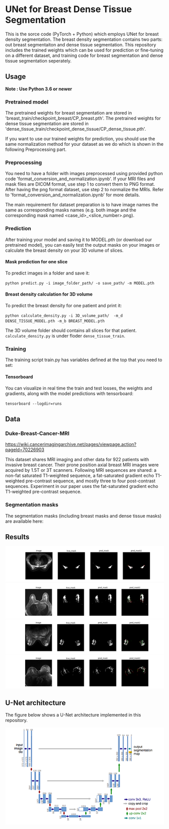 # UNet for Breast Dense Tissue Segmentation

This is the sorce code (PyTorch + Python) which employs UNet for breast density segmentation.
The breast density segmentation contains two parts: out breast segmentaiton and dense tissue segmentation.
This repository includes the trained weights which can be used for prediction or fine-tuning on a different dataset, and training code for breast segmentation and dense tissue segmentation seperately.

## Usage
**Note : Use Python 3.6 or newer**
### Pretrained model
The pretrained weights for breast segmentation are stored in 'breast_train/checkpoint_breast/CP_breast.pth'.
The pretrained weights for dense tissue segmentation are stored in 'dense_tissue_train/checkpoint_dense_tissue/CP_dense_tissue.pth'.

If you want to use our trained weights for prediction, you should use the same normalization method for your dataset as we do which is shown in the following Preprocessing part. 

### Preprocessing
You need to have a folder with images preprocessed using provided python code 'format_conversion_and_normalization.ipynb'. 
If your MRI files and mask files are DICOM format, use step 1 to convert them to PNG format.
After having the png format dataset, use step 2 to normalize the MRIs. 
Refer to 'format_conversion_and_normalization.ipynb' for more details. 

The main requirement for dataset preparation is to have image names the same as corresponding masks names (e.g. both image and the corresponding mask named <case_id>_<slice_number>.png).

### Prediction
After training your model and saving it to MODEL.pth (or download our pretrained model), you can easily test the output masks on your images or calculate the breast density on your 3D volume of slices.

#### Mask prediction for one slice
To predict images in a folder and save it:

`python predict.py -i image_folder_path/ -o save_path/ -m MODEL.pth`

#### Breast density calculation for 3D volume
To predict the breast density for one patient and print it:

`python calculate_density.py -i 3D_volume_path/  -m_d DENSE_TISSUE_MODEL.pth -m_b BREAST_MODEL.pth`

The 3D volume folder should contains all slices for that patient.
`calculate_density.py` is under floder `dense_tissue_train`.


### Training
The training script train.py has variables defined at the top that you need to set:

#### Tensorboard
You can visualize in real time the train and test losses, the weights and gradients, along with the model predictions with tensorboard:

`tensorboard --logdir=runs`

## Data
### Duke-Breast-Cancer-MRI
https://wiki.cancerimagingarchive.net/pages/viewpage.action?pageId=70226903

This dataset shares MRI imaging and other data for 922 patients with invasive breast cancer. Their prone position axial breast MRI images were acquired by 1.5T or 3T scanners. Following MRI sequences are shared: a non-fat saturated T1-weighted sequence, a fat-saturated gradient echo T1-weighted pre-contrast sequence, and mostly three to four post-contrast sequences. Experiment in our paper uses the fat-saturated gradient echo T1-weighted pre-contrast sequence.

### Segmentation masks
The segmentation masks (including breast masks and dense tissue masks) are available here:

## Results
![dense_1](Breast_MRI_187_pre_081.png)
![dense_2](Breast_MRI_231_pre_076.png)
![dense_3](Breast_MRI_503_pre_105.png)
![dense_4](Breast_MRI_629_pre_100.png)

## U-Net architecture

The figure below shows a U-Net architecture implemented in this repository.

![unet](UNet.png)
